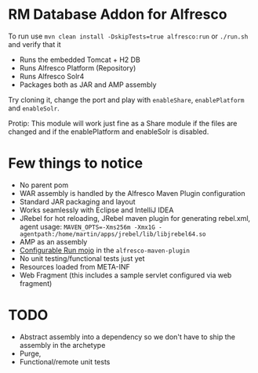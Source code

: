# RM Database Addon for Alfresco

To run use `mvn clean install -DskipTests=true alfresco:run` or `./run.sh` and verify that it 

 * Runs the embedded Tomcat + H2 DB 
 * Runs Alfresco Platform (Repository)
 * Runs Alfresco Solr4
 * Packages both as JAR and AMP assembly
 
 Try cloning it, change the port and play with `enableShare`, `enablePlatform` and `enableSolr`. 
 
 Protip: This module will work just fine as a Share module if the files are changed and 
 if the enablePlatform and enableSolr is disabled.
 
# Few things to notice

 * No parent pom
 * WAR assembly is handled by the Alfresco Maven Plugin configuration
 * Standard JAR packaging and layout
 * Works seamlessly with Eclipse and IntelliJ IDEA
 * JRebel for hot reloading, JRebel maven plugin for generating rebel.xml, agent usage: `MAVEN_OPTS=-Xms256m -Xmx1G -agentpath:/home/martin/apps/jrebel/lib/libjrebel64.so`
 * AMP as an assembly
 * [Configurable Run mojo](https://github.com/Alfresco/alfresco-sdk/blob/sdk-3.0/plugins/alfresco-maven-plugin/src/main/java/org/alfresco/maven/plugin/RunMojo.java) in the `alfresco-maven-plugin`
 * No unit testing/functional tests just yet
 * Resources loaded from META-INF
 * Web Fragment (this includes a sample servlet configured via web fragment)
 
# TODO
 
  * Abstract assembly into a dependency so we don't have to ship the assembly in the archetype
  * Purge, 
  * Functional/remote unit tests
   
  
 
